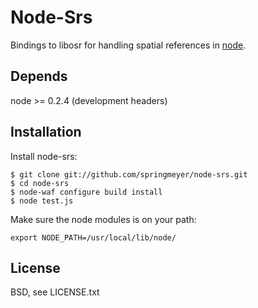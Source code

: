 
# Node-Srs
      
  Bindings to libosr for handling spatial references in [node](http://nodejs.org).
  

## Depends

  node >= 0.2.4 (development headers)


## Installation
  
  Install node-srs:
  
    $ git clone git://github.com/springmeyer/node-srs.git
    $ cd node-srs
    $ node-waf configure build install
    $ node test.js

  Make sure the node modules is on your path:
  
    export NODE_PATH=/usr/local/lib/node/


## License

  BSD, see LICENSE.txt